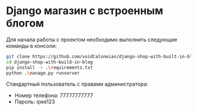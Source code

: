 # Django магазин с встроенным блогом

Для начала работы с проектом необходимо выполнить следующие команды в консоли:

```sh
git clone https://github.com/voidCaloneian/django-shop-with-built-in-blog.git
cd django-shop-with-build-in-blog
pip install -r .\requirements.txt
python .\manage.py runserver
```

Стандартный пользователь с правами администратора:
- Номер телефона: 77777777777
- Пароль: qwe123

